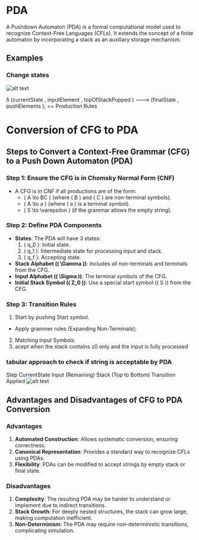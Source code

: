 # PDA 
A Pushdown Automaton (PDA) is a formal computational model used to recognize Context-Free Languages (CFLs). It extends the concept of a finite automaton by incorporating a stack as an auxiliary storage mechanism.


## Examples 

### Change states 
![alt text](<Screenshot 2024-11-22 at 9.31.24 PM.png>)

δ (currentState , inputElement , topOfStackPopped ) ---> (finalState , pushElements );  == Production Rules 

# Conversion of CFG to PDA

## Steps to Convert a Context-Free Grammar (CFG) to a Push Down Automaton (PDA)
### Step 1: Ensure the CFG is in Chomsky Normal Form (CNF)
- A CFG is in CNF if all productions are of the form:
  - \( A \to BC \) (where \( B \) and \( C \) are non-terminal symbols).
  - \( A \to a \) (where \( a \) is a terminal symbol).
  - \( S \to \varepsilon \) (if the grammar allows the empty string).

### Step 2: Define PDA Components
- **States**: The PDA will have 3 states:
  1. \( q_0 \): Initial state.
  2. \( q_1 \): Intermediate state for processing input and stack.
  3. \( q_f \): Accepting state.
- **Stack Alphabet (\( \Gamma \))**: Includes all non-terminals and terminals from the CFG.
- **Input Alphabet (\( \Sigma \))**: The terminal symbols of the CFG.
- **Initial Stack Symbol (\( Z_0 \))**: Use a special start symbol (\( S \)) from the CFG.

### Step 3: Transition Rules
1. Start by pushing Start symbol.
-  Apply grammer rules (Expanding Non-Terminals);
2.  Matching Input Symbols
3. acept when the stack contains z0 only and the input is fully processed

### tabular approach to check if string is acceptable by PDA
Step	CurrentState	Input (Remaining)	Stack (Top to Bottom)	Transition Applied
![alt text](<Screenshot 2024-11-22 at 11.27.59 PM.png>)

## Advantages and Disadvantages of CFG to PDA Conversion

### Advantages
1. **Automated Construction**: Allows systematic conversion, ensuring correctness.
2. **Canonical Representation**: Provides a standard way to recognize CFLs using PDAs.
3. **Flexibility**: PDAs can be modified to accept strings by empty stack or final state.

### Disadvantages
1. **Complexity**: The resulting PDA may be harder to understand or implement due to indirect transitions.
2. **Stack Growth**: For deeply nested structures, the stack can grow large, making computation inefficient.
3. **Non-Determinism**: The PDA may require non-deterministic transitions, complicating simulation.
